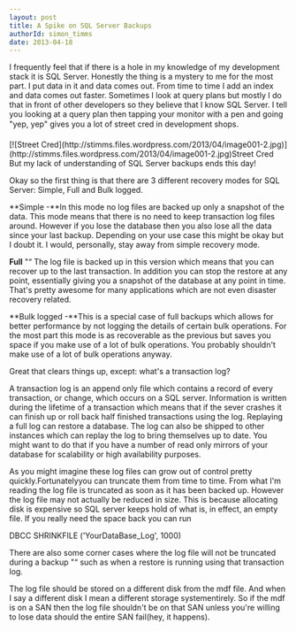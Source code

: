```yaml
---
layout: post
title: A Spike on SQL Server Backups
authorId: simon_timms
date: 2013-04-18
---
```


I frequently feel that if there is a hole in my knowledge of my development stack it is SQL Server. Honestly the thing is a mystery to me for the most part. I put data in it and data comes out. From time to time I add an index and data comes out faster. Sometimes I look at query plans but mostly I do that in front of other developers so they believe that I know SQL Server. I tell you looking at a query plan then tapping your monitor with a pen and going "yep, yep" gives you a lot of street cred in development shops.

<div class="wp-caption aligncenter" id="attachment_2612" style="width: 510px">[![Street Cred](http://stimms.files.wordpress.com/2013/04/image001-2.jpg)](http://stimms.files.wordpress.com/2013/04/image001-2.jpg)Street Cred

</div>But my lack of understanding of SQL Server backups ends this day!

Okay so the first thing is that there are 3 different recovery modes for SQL Server: Simple, Full and Bulk logged.

**Simple -**In this mode no log files are backed up only a snapshot of the data. This mode means that there is no need to keep transaction log files around. However if you lose the database then you also lose all the data since your last backup. Depending on your use case this might be okay but I doubt it. I would, personally, stay away from simple recovery mode.

**Full** "“ The log file is backed up in this version which means that you can recover up to the last transaction. In addition you can stop the restore at any point, essentially giving you a snapshot of the database at any point in time. That's pretty awesome for many applications which are not even disaster recovery related.

**Bulk logged -**This is a special case of full backups which allows for better performance by not logging the details of certain bulk operations. For the most part this mode is as recoverable as the previous but saves you space if you make use of a lot of bulk operations. You probably shouldn't make use of a lot of bulk operations anyway.

Great that clears things up, except: what's a transaction log?

A transaction log is an append only file which contains a record of every transaction, or change, which occurs on a SQL server. Information is written during the lifetime of a transaction which means that if the sever crashes it can finish up or roll back half finished transactions using the log. Replaying a full log can restore a database. The log can also be shipped to other instances which can replay the log to bring themselves up to date. You might want to do that if you have a number of read only mirrors of your database for scalability or high availability purposes.

As you might imagine these log files can grow out of control pretty quickly.Fortunatelyyou can truncate them from time to time. From what I'm reading the log file is truncated as soon as it has been backed up. However the log file may not actually be reduced in size. This is because allocating disk is expensive so SQL server keeps hold of what is, in effect, an empty file. If you really need the space back you can run

DBCC SHRINKFILE ('YourDataBase_Log', 1000)

There are also some corner cases where the log file will not be truncated during a backup "“ such as when a restore is running using that transaction log.

The log file should be stored on a different disk from the mdf file. And when I say a different disk I mean a different storage systementirely. So if the mdf is on a SAN then the log file shouldn't be on that SAN unless you're willing to lose data should the entire SAN fail(hey, it happens).



